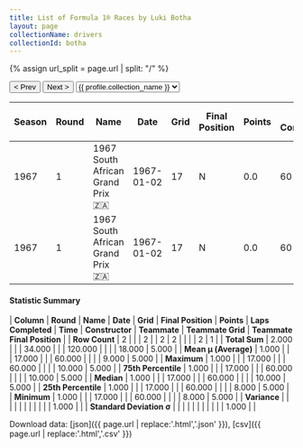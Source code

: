 ```yaml
---
title: List of Formula 1® Races by Luki Botha
layout: page
collectionName: drivers
collectionId: botha
---
```


{% assign url_split = page.url | split: "/" %}
<div id="collection-navigation">
<button onclick="selector.options[selector.selectedIndex-1].value && (window.location = selector.options[selector.selectedIndex-1].value);">&lt; Prev</button>
<button onclick="selector.options[selector.selectedIndex+1].value && (window.location = selector.options[selector.selectedIndex+1].value);">Next &gt;</button>
<select id="selector" onchange="this.options[this.selectedIndex].value && (window.location = this.options[this.selectedIndex].value);">
  {% for collectionId in site.data[page.collectionName].refs %}
    {% if collectionId == page.collectionId %}
      {% assign selected = "selected" %}
    {% else %}
      {% assign selected = "" %}
    {% endif %}
    {% assign profile = site.data[page.collectionName][collectionId].profile %}
    <option value="/f1/{{ page.collectionName }}/{{ collectionId }}/{{ url_split[4] }}" {{ selected }}>{{ profile.collection_name }}</option>
  {% endfor %}
</select>
</div>

| Season | Round | Name | Date | Grid | Final Position | Points | Laps Completed | Time | Constructor | Teammate | Teammate Grid | Teammate Final Position |
|--|--|--|--|--|--|--|--|--|--|--|--|--|
| 1967 | 1 | 1967 South African Grand Prix 🇿🇦 | 1967-01-02 | 17 | N | 0.0 | 60 |   | Brabham-Climax 🇬🇧 | [Bob Anderson 🇬🇧](/f1/drivers/anderson) | 10 | 5 |
| 1967 | 1 | 1967 South African Grand Prix 🇿🇦 | 1967-01-02 | 17 | N | 0.0 | 60 |   | Brabham-Climax 🇬🇧 | [Dave Charlton 🇿🇦](/f1/drivers/charlton) | 8 | N |

#### Statistic Summary

| **Column** | **Round** | **Name** | **Date** | **Grid** | **Final Position** | **Points** | **Laps Completed** | **Time** | **Constructor** | **Teammate** | **Teammate Grid** | **Teammate Final Position** |
| **Row Count** | 2 |  |  | 2 |  | 2 | 2 |  |  |  | 2 | 1 |
| **Total Sum** | 2.000 |  |  | 34.000 |  |  | 120.000 |  |  |  | 18.000 | 5.000 |
| **Mean μ (Average)** | 1.000 |  |  | 17.000 |  |  | 60.000 |  |  |  | 9.000 | 5.000 |
| **Maximum** | 1.000 |  |  | 17.000 |  |  | 60.000 |  |  |  | 10.000 | 5.000 |
| **75th Percentile** | 1.000 |  |  | 17.000 |  |  | 60.000 |  |  |  | 10.000 | 5.000 |
| **Median** | 1.000 |  |  | 17.000 |  |  | 60.000 |  |  |  | 10.000 | 5.000 |
| **25th Percentile** | 1.000 |  |  | 17.000 |  |  | 60.000 |  |  |  | 8.000 | 5.000 |
| **Minimum** | 1.000 |  |  | 17.000 |  |  | 60.000 |  |  |  | 8.000 | 5.000 |
| **Variance** |  |  |  |  |  |  |  |  |  |  | 1.000 |  |
| **Standard Deviation σ** |  |  |  |  |  |  |  |  |  |  | 1.000 |  |

Download data: [json]({{ page.url | replace:'.html','.json' }}), [csv]({{ page.url | replace:'.html','.csv' }})
